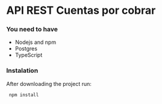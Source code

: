 # API REST Cuentas por cobrar

### You need to have
 - Nodejs and npm
 - Postgres
 - TypeScript
 
 ### Instalation
 After downloading the project run:

     npm install
